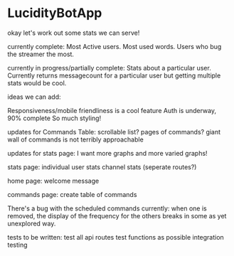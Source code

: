 # LucidityBotApp


okay let's work out some stats we can serve!

currently complete:
Most Active users.
Most used words.
Users who bug the streamer the most.

currently in progress/partially complete:
Stats about a particular user. Currently returns messagecount for a particular user but getting multiple stats would be cool.

ideas we can add:

Responsiveness/mobile friendliness is a cool feature
Auth is underway, 90% complete
So much styling!

updates for Commands Table:
scrollable list? pages of commands? giant wall of commands is not terribly approachable

updates for stats page:
I want more graphs and more varied graphs!

stats page:
individual user stats
channel stats (seperate routes?)

home page:
welcome message

commands page:
create table of commands

There's a bug with the scheduled commands currently: when one is removed, the
display of the frequency for the others breaks in some as yet unexplored way.

tests to  be written:
test all api routes
test functions as possible
integration testing
